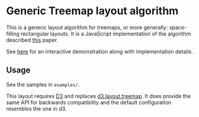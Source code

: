 # Generic Treemap layout algorithm

This is a generic layout algorithm for treemaps, or more generally: space-filling rectangular layouts.
It is a JavaScript implementation of the algorithm described [this](http://research.broeksemaatjes.nl/publications/2012-capturing-design-space-sequential-space-filling-layouts.pdf) paper.

See [here]() for an interactive
demonstration along with implementation details.

## Usage

See the samples in `examples/`.

This layout requires [D3](http://mbostock.github.com/d3/) and replaces 
[d3.layout.treemap](https://github.com/mbostock/d3/wiki/Treemap-Layout#wiki-treemap).
It does provide the same API for backwards compatibility and the default configuration resembles the one in d3.